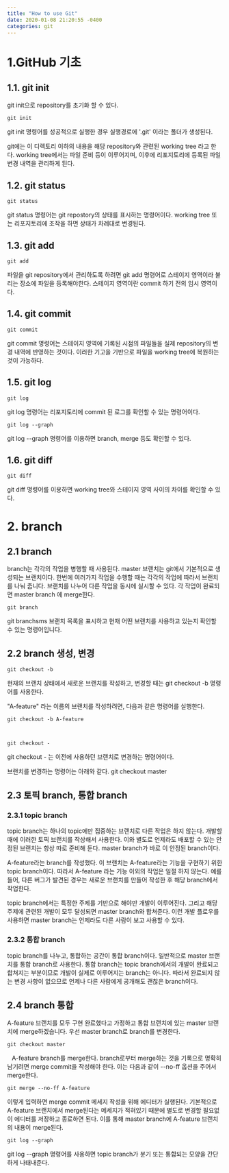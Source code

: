 ```yaml
---
title: "How to use Git"
date: 2020-01-08 21:20:55 -0400
categories: git
---
```



# 1.GitHub 기초
## 1.1. git init
git init으로 repository를 초기화 할 수 있다.  

    git init
  

git init 명령어를 성공적으로 실행한 경우 실행경로에 '.git'  이라는 폴더가 생성된다.

git에는 이 디렉토리 이하의 내용을 해당 repository와 관련된 working tree 라고 한다. working tree에서는 파일 준비 등이 이루어지며, 이후에 리포지토리에 등록된 파일 변경 내역을 관리하게 된다.

## 1.2. git status
    git status
  
git status 명령어는 git repostory의 상태를 표시하는 명령어이다. working tree 또는 리포지토리에 조작을 하면 상태가 차례대로 변경된다.

## 1.3. git add
    git add
  
파일을 git repository에서 관리하도록 하려면 git add 명령어로 스테이지 영역이라 불리는 장소에 파일을 등록해야한다. 스테이지 영역이란 commit 하기 전의 임시 영역이다.

## 1.4. git commit
    git commit
  
git commit 명령어는 스테이지 영역에 기록된 시점의 파일들을 실제 repository의 변경 내역에 반영하는 것이다. 이러한 기고을 기반으로 파일을 working tree에 복원하는 것이 가능하다.

## 1.5. git log
    git log
    

git log 명령어는 리포지토리에 commit 된 로그를 확인할 수 있는 명령어이다.

    git log --graph
  

git log --graph 명령어를 이용하면 branch, merge 등도 확인할 수 있다.

## 1.6. git diff
    git diff
  

git diff 명령어를 이용하면 working tree와 스테이지 영역 사이의 차이를 확인할 수 있다.
  
    
      
        

# 2. branch
## 2.1 branch
branch는 각각의 작업을 병행할 때 사용된다. master 브랜치는 git에서 기본적으로 생성되는 브랜치이다. 한번에 여러가지 작업을 수행할 때는 각각의 작업에 따라서 브랜치를 나눠 줍니다.
브랜치를 나누어 다른 작업을 동시에 실시할 수 있다. 각 작업이 완료되면 master branch 에 merge한다.  

    git branch
git branchsms 브랜치 목록을 표시하고 현재 어떤 브랜치를 사용하고 있는지 확인할 수 있는 명령어입니다.

## 2.2 branch 생성, 변경
    git checkout -b
  
현재의 브랜치 상태에서 새로운 브랜치를 작성하고, 변경할 때는 git checkout -b 명령어를 사용한다.

"A-feature" 라는 이름의 브랜치를 작성하려면, 다음과 같은 명령어를 실행한다.  

    git checkout -b A-feature
  
```  ```

    git checkout -
  
git checkout - 는 이전에 사용하던 브랜치로 변경하는 명령어이다.

브랜치를 변경하는 명령어는 아래와 같다.
    git checkout master

## 2.3 토픽 branch, 통합 branch
### 2.3.1 topic branch
topic branch는 하나의 topic에만 집중하는 브랜치로 다른 작업은 하지 않는다. 개발할 때에 이러한 토픽 브랜치를 작상해서 사용한다. 이와 별도로 언제라도 배포할 수 있는 안정된 브랜치는 항상 따로 준비해 둔다. master branch가 바로 이 안정된 branch이다.

A-feature라는 branch를 작성했다. 이 브랜치는 A-feature라는 기능을 구현하기 위한 topic branch이다. 따라서 A-feature 라는 기능 이외의 작업은 일절 하지 않는다. 예를 들어, 다른 버그가 발견된 경우는 새로운 브랜치를 만들어 작성한 후 해당 branch에서 작업한다.

topic branch에서는 특정한 주제를 기반으로 해야만 개발이 이루어진다. 그리고 해당 주제에 관련된 개발이 모두 달성되면 master branch와 합쳐준다. 이런 개발 플로우를 사용하면 master branch는 언제라도 다른 사람이 보고 사용할 수 있다.

### 2.3.2 통합 branch
topic branch를 나누고, 통합하는 공간이 통합 branch이다. 일반적으로 master 브랜치를 통합 branch로 사용한다. 통합 branch는 topic branch에서의 개발이 완료되고 합쳐지는 부분이므로 개발이 실제로 이루어지는 branch는 아니다. 따라서 완료되지 않는 변경 사항이 없으므로 언제나 다른 사람에게 공개해도 괜찮은 branch이다.

## 2.4 branch 통합
A-feature 브랜치를 모두 구현 완료했다고 가정하고 통합 브랜치에 있는 master 브랜치에 merge하겠습니다. 우선 master branch로 branch를 변경한다.

    git checkout master

``` ```
A-feature branch를 merge한다. branch로부터 merge하는 것을 기록으로 명확히 남기려면 merge commit을 작성해야 한다. 이는 다음과 같이 --no-ff 옵션을 주어서 merge한다.  

    git merge --no-ff A-feature

이렇게 입력하면 merge commit 메세지 작성을 위해 에디터가 실행된다. 기본적으로 A-feature 브랜치에서 merge된다는 메세지가 적혀있기 때문에 별도로 변경할 필요없이 에디터를 저장하고 종료하면 된다. 이를 통해 master branch에 A-feature 브랜치의 내용이 merge된다.

    git log --graph

git log --graph 명령어를 사용하면 topic branch가 분기 또는 통합되는 모양을 간단하게 나태내준다.


